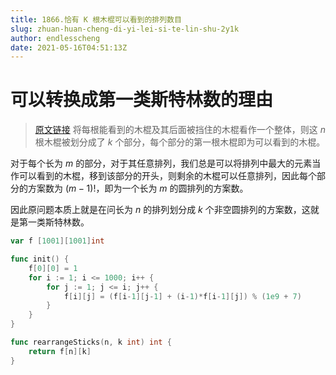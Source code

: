 ```yaml
---
title: 1866.恰有 K 根木棍可以看到的排列数目
slug: zhuan-huan-cheng-di-yi-lei-si-te-lin-shu-2y1k
author: endlesscheng
date: 2021-05-16T04:51:13Z
---
```

# 可以转换成第一类斯特林数的理由
 
> [原文链接](https://leetcode.cn/problems/number-of-ways-to-rearrange-sticks-with-k-sticks-visible/solution/zhuan-huan-cheng-di-yi-lei-si-te-lin-shu-2y1k)
将每根能看到的木棍及其后面被挡住的木棍看作一个整体，则这 $n$ 根木棍被划分成了 $k$ 个部分，每个部分的第一根木棍即为可以看到的木棍。

对于每个长为 $m$ 的部分，对于其任意排列，我们总是可以将排列中最大的元素当作可以看到的木棍，移到该部分的开头，则剩余的木棍可以任意排列，因此每个部分的方案数为 $(m-1)!$，即为一个长为 $m$ 的圆排列的方案数。

因此原问题本质上就是在问长为 $n$ 的排列划分成 $k$ 个非空圆排列的方案数，这就是第一类斯特林数。

```go
var f [1001][1001]int

func init() {
	f[0][0] = 1
	for i := 1; i <= 1000; i++ {
		for j := 1; j <= i; j++ {
			f[i][j] = (f[i-1][j-1] + (i-1)*f[i-1][j]) % (1e9 + 7)
		}
	}
}

func rearrangeSticks(n, k int) int {
	return f[n][k]
}
```
